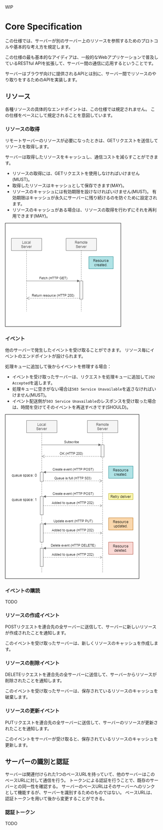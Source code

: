 WIP

# Core Specification
この仕様では、サーバーが別のサーバー上のリソースを参照するためのプロトコルや基本的な考え方を規定します。

この仕様の最も基本的なアイディアは、一般的なWebアプリケーションで普及しているRESTful APIを拡張して、サーバー間の通信に応用するということです。

サーバーはブラウザ向けに提供されるAPIとは別に、サーバー間でリソースのやり取りをするためのAPIを実装します。

## リソース
各種リソースの具体的なエンドポイントは、この仕様では規定されません。
この仕様をベースにして規定されることを意図しています。

### リソースの取得
リモートサーバーのリソースが必要になったときは、GETリクエストを送信してリソースを取得します。

サーバーは取得したリソースをキャッシュし、通信コストを減らすことができます。

- リソースの取得には、GETリクエストを使用しなければいけません(MUST)。
- 取得したリソースはキャッシュとして保存できます(MAY)。
- リソースのキャッシュには有効期限を設けなければいけません(MUST)。
  有効期限はキャッシュが永久にサーバーに残り続けるのを防ぐために設定されます。
- リソースのキャッシュがある場合は、リソースの取得を行わずにそれを再利用できます(MAY)。

![fetch sequence](fetch.png)

### イベント
他のサーバーで発生したイベントを受け取ることができます。
リソース毎にイベントのエンドポイントが設けられます。

処理キューに追加して後からイベントを修理する場合：
- イベントを受け取ったサーバーは、リクエストを処理キューに追加して`202 Accepted`を返します。
- 処理キューに空きがない場合は`503 Service Unavailable`を返さなければいけません(MUST)。
- イベント配送側が`503 Service Unavailable`のレスポンスを受け取った場合は、時間を空けてそのイベントを再送すべきです(SHOULD)。

![event sequence](event.png)

### イベントの購読
TODO

### リソースの作成イベント
POSTリクエストを連合先の全サーバーに送信して、サーバーに新しいリソースが作成されたことを通知します。

このイベントを受け取ったサーバーは、新しくリソースのキャッシュを作成します。

### リソースの削除イベント
DELETEリクエストを連合先の全サーバーに送信して、サーバーからリソースが削除されたことを通知します。

このイベントを受け取ったサーバーは、保存されているリソースのキャッシュを破棄します。

### リソースの更新イベント
PUTリクエストを連合先の全サーバーに送信して、サーバーのリソースが更新されたことを通知します。

このイベントをサーバーが受け取ると、保存されているリソースのキャッシュを更新します。

## サーバーの識別と認証
サーバーは関連付けられた1つのベースURLを持っていて、他のサーバーはこのベースURLに対して通信を行う。
トークンによる認証を行うことで、既存のサーバーとの同一性を確認する。
サーバーのベースURLはそのサーバーへのリンクとして機能するが、サーバーを識別するためのものではない。
ベースURLは、認証トークンを用いて後から変更することができる。

### 認証トークン
TODO
